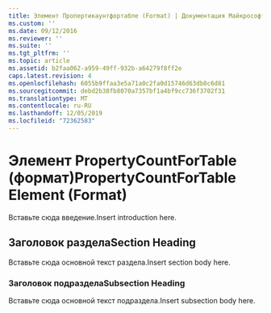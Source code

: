 ```yaml
---
title: Элемент Пропертикаунтфортабле (Format) | Документация Майкрософт
ms.custom: ''
ms.date: 09/12/2016
ms.reviewer: ''
ms.suite: ''
ms.tgt_pltfrm: ''
ms.topic: article
ms.assetid: b2faa062-a959-49ff-932b-a64279f8ff2e
caps.latest.revision: 4
ms.openlocfilehash: 6055b9ffaa3e5a71a0c2fa0d15746d63db0c6d81
ms.sourcegitcommit: debd2b38fb8070a7357bf1a4bf9cc736f3702f31
ms.translationtype: MT
ms.contentlocale: ru-RU
ms.lasthandoff: 12/05/2019
ms.locfileid: "72362583"
---
```

# <a name="propertycountfortable-element-format"></a><span data-ttu-id="edc94-102">Элемент PropertyCountForTable (формат)</span><span class="sxs-lookup"><span data-stu-id="edc94-102">PropertyCountForTable Element (Format)</span></span>

<span data-ttu-id="edc94-103">Вставьте сюда введение.</span><span class="sxs-lookup"><span data-stu-id="edc94-103">Insert introduction here.</span></span>

## <a name="section-heading"></a><span data-ttu-id="edc94-104">Заголовок раздела</span><span class="sxs-lookup"><span data-stu-id="edc94-104">Section Heading</span></span>

<span data-ttu-id="edc94-105">Вставьте сюда основной текст раздела.</span><span class="sxs-lookup"><span data-stu-id="edc94-105">Insert section body here.</span></span>

### <a name="subsection-heading"></a><span data-ttu-id="edc94-106">Заголовок подраздела</span><span class="sxs-lookup"><span data-stu-id="edc94-106">Subsection Heading</span></span>

<span data-ttu-id="edc94-107">Вставьте сюда основной текст подраздела.</span><span class="sxs-lookup"><span data-stu-id="edc94-107">Insert subsection body here.</span></span>
